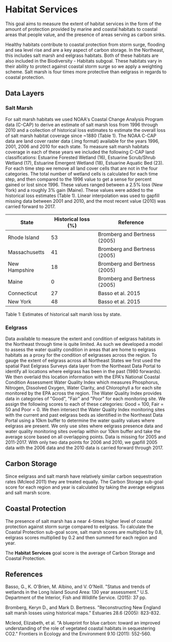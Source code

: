 # Habitat Services

This goal aims to measure the extent of habitat services in the form of the amount of protection provided by marine and coastal habitats to coastal areas that people value, and the presence of areas serving as carbon sinks.

Healthy habitats contribute to coastal protection from storm surge, flooding and sea level rise and are a key aspect of carbon storage. In the Northeast, this includes salt marsh and eelgrass habitats. Both of these habitats are also included in the Biodiversity - Habitats subgoal. These habitats vary in their ability to protect against coastal storm surge so we apply a weighting scheme. Salt marsh is four times more protective than eelgrass in regards to coastal protection. 

## Data Layers

### Salt Marsh

For salt marsh habitats we used NOAA's Coastal Change Analysis Program data (C-CAP) to derive an estimate of salt marsh loss from 1996 through 2010 and a collection of historical loss estimates to estimate the overall loss of salt marsh habitat coverage since ~1880 (Table 1). The NOAA C-CAP data are land cover raster data (.img format) available for the years 1996, 2001, 2006 and 2010 for each state. To measure salt marsh habitats coverage in each of these years we included the following C-CAP land classifications: Estuarine Forested Wetland (16), Estuarine Scrub/Shrub Wetland (17), Estuarine Emergent Wetland (18), Estuarine Aquatic Bed (23). For each time step we remove all land cover cells that are not in the four categories. The total number of wetland cells is calculated for each time step, and then compared to the 1996 value to get a sense for percent gained or lost since 1996. These values ranged between a 2.5% loss (New York) and a roughly 3% gain (Maine). These values were added to the historical loss estimates (Table 1). Linear interpolation was used to gapfill missing data between 2001 and 2010, and the most recent value (2010) was carried forward to 2017.

|State|Historical loss (%)|Reference|
|----|----|----|
|Rhode Island| 53| Bromberg and Bertness (2005)|
|Massachusetts| 41| Bromberg and Bertness (2005)|
|New Hampshire| 18| Bromberg and Bertness (2005)|
|Maine|0| Bromberg and Bertness (2005)|
|Connecticut|27| Basso et al. 2015 |
|New York|48|Basso et al. 2015 |
Table 1: Estimates of historical salt marsh loss by state.

### Eelgrass

Data available to measure the extent and condition of eelgrass habitats in the Northeast through time is quite limited. As such we developed a model to assess the water quality condition in areas that are home to eelgrass habitats as a proxy for the condition of eelgrasses across the region. To gauge the extent of eelgrass across all Northeast States we first used the spatial Past Eelgrass Surveys data layer from the Northeast Data Portal to identify all locations where eelgrass has been in the past (1980 forwards). We then overlaid this location information with the EPA's National Coastal Condition Assessment Water Quality Index which measures Phosphorus, Nitrogen, Dissolved Oxygen, Water Clarity, and Chlorophyll a for each site monitored by the EPA across the region. The Water Quality Index provides data in categories of "Good", "Fair" and "Poor" for each monitoring site. We assign the following scores to each of these categories: Good = 100, Fair = 50 and Poor = 0. We then intersect the Water Quality Index monitoring sites with the current and past eelgrass beds as identified in the Northeast Data Portal using a 10km buffer to determine the water quality values where eelgrass are present. We only use sites where eelgrass presence data and water quality monitoring sites overlap within our 10km buffer and take the average score based on all overlapping points. Data is missing for 2005 and 2011-2017. With only two data points for 2006 and 2010, we gapfill 2005 data with the 2006 data and the 2010 data is carried forward through 2017.

## Carbon Storage

Since eelgrass and salt marsh have relatively similar carbon sequestration rates (Mcleod 2011) they are treated equally. The Carbon Storage sub-goal score for each region and year is calculated by taking the average eelgrass and salt marsh score.

## Coastal Protection

The presence of salt marsh has a near 4-times higher level of coastal protection against storm surge compared to eelgrass. To calculate the Coastal Protection sub-goal score, salt marsh scores are multiplied by 0.8, eelgrass scores multiplied by 0.2 and then summed for each region and year.

The **Habitat Services** goal score is the average of Carbon Storage and Coastal Protection.

## References

Basso, G., K. O'Brien, M. Albino, and V. O'Neill. "Status and trends of wetlands in the Long Island Sound Area: 130 year assessment." U.S. Department of the Interior, Fish and Wildlife Service. (2015): 37 pp.

Bromberg, Keryn D., and Mark D. Bertness. "Reconstructing New England salt marsh losses using historical maps." Estuaries 28.6 (2005): 823-832.

Mcleod, Elizabeth, et al. "A blueprint for blue carbon: toward an improved understanding of the role of vegetated coastal habitats in sequestering CO2." Frontiers in Ecology and the Environment 9.10 (2011): 552-560.
